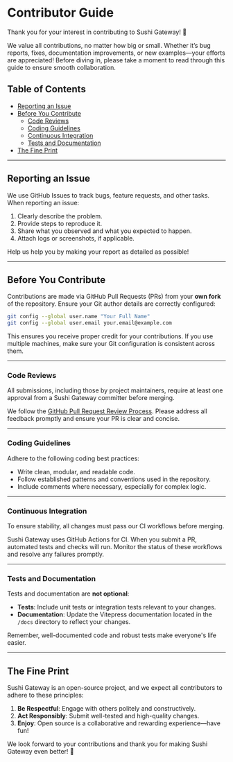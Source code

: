 # Contributor Guide

Thank you for your interest in contributing to Sushi Gateway! 🎉 

We value all contributions, no matter how big or small. Whether it’s bug reports, fixes, documentation improvements, or new examples—your efforts are appreciated! Before diving in, please take a moment to read through this guide to ensure smooth collaboration.

## Table of Contents

- [Reporting an Issue](#reporting-an-issue)
- [Before You Contribute](#before-you-contribute)
  - [Code Reviews](#code-reviews)
  - [Coding Guidelines](#coding-guidelines)
  - [Continuous Integration](#continuous-integration)
  - [Tests and Documentation](#tests-and-documentation)
- [The Fine Print](#the-fine-print)

---

## Reporting an Issue

We use GitHub Issues to track bugs, feature requests, and other tasks. When reporting an issue:

1. Clearly describe the problem.
2. Provide steps to reproduce it.
3. Share what you observed and what you expected to happen.
4. Attach logs or screenshots, if applicable.

Help us help you by making your report as detailed as possible!

---

## Before You Contribute

Contributions are made via GitHub Pull Requests (PRs) from your **own fork** of the repository. Ensure your Git author details are correctly configured:

```bash
git config --global user.name "Your Full Name"
git config --global user.email your.email@example.com
```

This ensures you receive proper credit for your contributions. If you use multiple machines, make sure your Git configuration is consistent across them.

---

### Code Reviews

All submissions, including those by project maintainers, require at least one approval from a Sushi Gateway committer before merging. 

We follow the [GitHub Pull Request Review Process](https://docs.github.com/en/pull-requests/collaborating-with-pull-requests/reviewing-changes-in-pull-requests/about-pull-request-reviews). Please address all feedback promptly and ensure your PR is clear and concise.

---

### Coding Guidelines

Adhere to the following coding best practices:

- Write clean, modular, and readable code.
- Follow established patterns and conventions used in the repository.
- Include comments where necessary, especially for complex logic.

---

### Continuous Integration

To ensure stability, all changes must pass our CI workflows before merging. 

Sushi Gateway uses GitHub Actions for CI. When you submit a PR, automated tests and checks will run. Monitor the status of these workflows and resolve any failures promptly.

---

### Tests and Documentation

Tests and documentation are **not optional**:

- **Tests**: Include unit tests or integration tests relevant to your changes.
- **Documentation**: Update the Vitepress documentation located in the `/docs` directory to reflect your changes.

Remember, well-documented code and robust tests make everyone's life easier.

---


## The Fine Print

Sushi Gateway is an open-source project, and we expect all contributors to adhere to these principles:

1. **Be Respectful**: Engage with others politely and constructively.
2. **Act Responsibly**: Submit well-tested and high-quality changes.
3. **Enjoy**: Open source is a collaborative and rewarding experience—have fun!

We look forward to your contributions and thank you for making Sushi Gateway even better! 🎉
